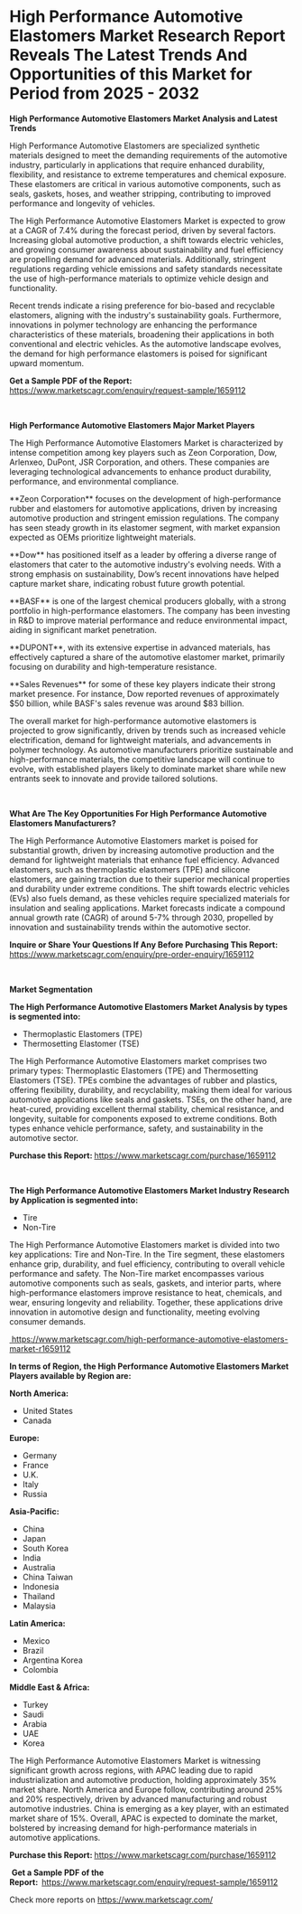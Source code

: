 <p><h1>High Performance Automotive Elastomers Market Research Report Reveals The Latest Trends And Opportunities of this Market for Period from 2025 - 2032</h1></p><p><strong>High Performance Automotive Elastomers Market Analysis and Latest Trends</strong></p>
<p><p>High Performance Automotive Elastomers are specialized synthetic materials designed to meet the demanding requirements of the automotive industry, particularly in applications that require enhanced durability, flexibility, and resistance to extreme temperatures and chemical exposure. These elastomers are critical in various automotive components, such as seals, gaskets, hoses, and weather stripping, contributing to improved performance and longevity of vehicles.</p><p>The High Performance Automotive Elastomers Market is expected to grow at a CAGR of 7.4% during the forecast period, driven by several factors. Increasing global automotive production, a shift towards electric vehicles, and growing consumer awareness about sustainability and fuel efficiency are propelling demand for advanced materials. Additionally, stringent regulations regarding vehicle emissions and safety standards necessitate the use of high-performance materials to optimize vehicle design and functionality.</p><p>Recent trends indicate a rising preference for bio-based and recyclable elastomers, aligning with the industry's sustainability goals. Furthermore, innovations in polymer technology are enhancing the performance characteristics of these materials, broadening their applications in both conventional and electric vehicles. As the automotive landscape evolves, the demand for high performance elastomers is poised for significant upward momentum.</p></p>
<p><strong>Get a Sample PDF of the Report:&nbsp;</strong> <a href="https://www.marketscagr.com/enquiry/request-sample/1659112?utm_campaign=3115&utm_medium=2&utm_source=Github&utm_content=ia&utm_term=24032025&utm_id=high-performance-automotive-elastomers">https://www.marketscagr.com/enquiry/request-sample/1659112</a></p>
<p>&nbsp;</p>
<p><strong>High Performance Automotive Elastomers Major Market Players</strong></p>
<p><p>The High Performance Automotive Elastomers Market is characterized by intense competition among key players such as Zeon Corporation, Dow, Arlenxeo, DuPont, JSR Corporation, and others. These companies are leveraging technological advancements to enhance product durability, performance, and environmental compliance.</p><p>**Zeon Corporation** focuses on the development of high-performance rubber and elastomers for automotive applications, driven by increasing automotive production and stringent emission regulations. The company has seen steady growth in its elastomer segment, with market expansion expected as OEMs prioritize lightweight materials.</p><p>**Dow** has positioned itself as a leader by offering a diverse range of elastomers that cater to the automotive industry's evolving needs. With a strong emphasis on sustainability, Dow’s recent innovations have helped capture market share, indicating robust future growth potential.</p><p>**BASF** is one of the largest chemical producers globally, with a strong portfolio in high-performance elastomers. The company has been investing in R&D to improve material performance and reduce environmental impact, aiding in significant market penetration.</p><p>**DUPONT**, with its extensive expertise in advanced materials, has effectively captured a share of the automotive elastomer market, primarily focusing on durability and high-temperature resistance.</p><p>**Sales Revenues** for some of these key players indicate their strong market presence. For instance, Dow reported revenues of approximately $50 billion, while BASF's sales revenue was around $83 billion. </p><p>The overall market for high-performance automotive elastomers is projected to grow significantly, driven by trends such as increased vehicle electrification, demand for lightweight materials, and advancements in polymer technology. As automotive manufacturers prioritize sustainable and high-performance materials, the competitive landscape will continue to evolve, with established players likely to dominate market share while new entrants seek to innovate and provide tailored solutions.</p></p>
<p>&nbsp;</p>
<p><strong>What Are The Key Opportunities For High Performance Automotive Elastomers Manufacturers?</strong></p>
<p><p>The High Performance Automotive Elastomers market is poised for substantial growth, driven by increasing automotive production and the demand for lightweight materials that enhance fuel efficiency. Advanced elastomers, such as thermoplastic elastomers (TPE) and silicone elastomers, are gaining traction due to their superior mechanical properties and durability under extreme conditions. The shift towards electric vehicles (EVs) also fuels demand, as these vehicles require specialized materials for insulation and sealing applications. Market forecasts indicate a compound annual growth rate (CAGR) of around 5-7% through 2030, propelled by innovation and sustainability trends within the automotive sector.</p></p>
<p><strong>Inquire or Share Your Questions If Any Before Purchasing This Report:</strong> <a href="https://www.marketscagr.com/enquiry/pre-order-enquiry/1659112?utm_campaign=3115&utm_medium=2&utm_source=Github&utm_content=ia&utm_term=24032025&utm_id=high-performance-automotive-elastomers">https://www.marketscagr.com/enquiry/pre-order-enquiry/1659112</a></p>
<p>&nbsp;</p>
<p><strong>Market Segmentation</strong></p>
<p><strong>The High Performance Automotive Elastomers Market Analysis by types is segmented into:</strong></p>
<p><ul><li>Thermoplastic Elastomers (TPE)</li><li>Thermosetting Elastomer (TSE)</li></ul></p>
<p><p>The High Performance Automotive Elastomers market comprises two primary types: Thermoplastic Elastomers (TPE) and Thermosetting Elastomers (TSE). TPEs combine the advantages of rubber and plastics, offering flexibility, durability, and recyclability, making them ideal for various automotive applications like seals and gaskets. TSEs, on the other hand, are heat-cured, providing excellent thermal stability, chemical resistance, and longevity, suitable for components exposed to extreme conditions. Both types enhance vehicle performance, safety, and sustainability in the automotive sector.</p></p>
<p><strong>Purchase this Report:&nbsp;</strong><a href="https://www.marketscagr.com/purchase/1659112?utm_campaign=3115&utm_medium=2&utm_source=Github&utm_content=ia&utm_term=24032025&utm_id=high-performance-automotive-elastomers">https://www.marketscagr.com/purchase/1659112</a></p>
<p>&nbsp;</p>
<p><strong>The High Performance Automotive Elastomers Market Industry Research by Application is segmented into:</strong></p>
<p><ul><li>Tire</li><li>Non-Tire</li></ul></p>
<p><p>The High Performance Automotive Elastomers market is divided into two key applications: Tire and Non-Tire. In the Tire segment, these elastomers enhance grip, durability, and fuel efficiency, contributing to overall vehicle performance and safety. The Non-Tire market encompasses various automotive components such as seals, gaskets, and interior parts, where high-performance elastomers improve resistance to heat, chemicals, and wear, ensuring longevity and reliability. Together, these applications drive innovation in automotive design and functionality, meeting evolving consumer demands.</p></p>
<p><a href="https://www.marketscagr.com/high-performance-automotive-elastomers-market-r1659112?utm_campaign=3115&utm_medium=2&utm_source=Github&utm_content=ia&utm_term=24032025&utm_id=high-performance-automotive-elastomers">&nbsp;https://www.marketscagr.com/high-performance-automotive-elastomers-market-r1659112</a></p>
<p><strong>In terms of Region, the High Performance Automotive Elastomers Market Players available by Region are:</strong></p>
<p>
    <p> <strong> North America: </strong>
        <ul>
            <li>United States</li>
            <li>Canada</li>
        </ul>
        </p> 
    <p> <strong> Europe: </strong>
        <ul>
            <li>Germany</li>
            <li>France</li>
            <li>U.K.</li>
            <li>Italy</li>
            <li>Russia</li>
        </ul>
        </p> 
    <p> <strong> Asia-Pacific: </strong>
        <ul>
            <li>China</li>
            <li>Japan</li>
            <li>South Korea</li>
            <li>India</li>
            <li>Australia</li>
            <li>China Taiwan</li>
            <li>Indonesia</li>
            <li>Thailand</li>
            <li>Malaysia</li>
        </ul>
        </p> 
    <p> <strong> Latin America: </strong>
        <ul>
            <li>Mexico</li>
            <li>Brazil</li>
            <li>Argentina Korea</li>
            <li>Colombia</li>
        </ul>
        </p> 
    <p> <strong> Middle East & Africa: </strong>
        <ul>
            <li>Turkey</li>
            <li>Saudi</li>
            <li>Arabia</li>
            <li>UAE</li>
            <li>Korea</li>
        </ul>
    </p>
    </p>
<p><p>The High Performance Automotive Elastomers Market is witnessing significant growth across regions, with APAC leading due to rapid industrialization and automotive production, holding approximately 35% market share. North America and Europe follow, contributing around 25% and 20% respectively, driven by advanced manufacturing and robust automotive industries. China is emerging as a key player, with an estimated market share of 15%. Overall, APAC is expected to dominate the market, bolstered by increasing demand for high-performance materials in automotive applications.</p></p>
<p><strong>Purchase this Report: </strong><a href="https://www.marketscagr.com/purchase/1659112?utm_campaign=3115&utm_medium=2&utm_source=Github&utm_content=ia&utm_term=24032025&utm_id=high-performance-automotive-elastomers">https://www.marketscagr.com/purchase/1659112</a></p>
<p>&nbsp;<strong>Get a Sample PDF of the Report:&nbsp;&nbsp;</strong><a href="https://www.marketscagr.com/enquiry/request-sample/1659112?utm_campaign=3115&utm_medium=2&utm_source=Github&utm_content=ia&utm_term=24032025&utm_id=high-performance-automotive-elastomers">https://www.marketscagr.com/enquiry/request-sample/1659112</a></p>
<p><strong></strong></p>
<p>Check more reports on <a href="https://www.marketscagr.com/?utm_campaign=3115&utm_medium=2&utm_source=Github&utm_content=ia&utm_term=24032025&utm_id=high-performance-automotive-elastomers">https://www.marketscagr.com/</a></p>